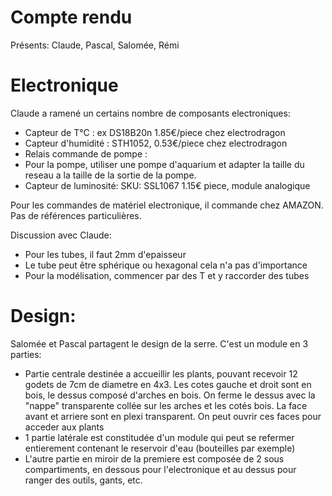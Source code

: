 # Compte rendu
Présents: Claude, Pascal, Salomée, Rémi

# Electronique
Claude a ramené un certains nombre de composants electroniques:
- Capteur de T°C : ex DS18B20n 1.85€/piece chez electrodragon
- Capteur d'humidité : STH1052, 0.53€/piece chez electrodragon
- Relais commande de pompe :
- Pour la pompe, utiliser une pompe d'aquarium et adapter la taille du reseau a la taille de la sortie de la pompe.
- Capteur de luminosité: SKU: SSL1067 1.15€ piece, module analogique


Pour les commandes de matériel electronique, il commande chez AMAZON. Pas de références particulières.

Discussion avec Claude:
- Pour les tubes, il faut 2mm d'epaisseur
- Le tube peut être sphérique ou hexagonal cela n'a pas d'importance
- Pour la modélisation, commencer par des T et y raccorder des tubes

# Design:
Salomée et Pascal partagent le design de la serre. C'est un module en 3 parties:
- Partie centrale destinée a accueillir les plants, pouvant recevoir 12 godets de 7cm de diametre en 4x3. Les cotes gauche et droit sont en bois, le dessus composé d'arches en bois. On ferme le dessus avec la "nappe" transparente collée sur les arches et les cotés bois. La face avant et arriere sont en plexi transparent. On peut ouvrir ces faces pour acceder aux plants
- 1 partie latérale est constitudée d'un module qui peut se refermer entierement contenant le reservoir d'eau (bouteilles par exemple)
- L'autre partie en miroir de la premiere est composée de 2 sous compartiments, en dessous pour l'electronique et au dessus pour ranger des outils, gants, etc.